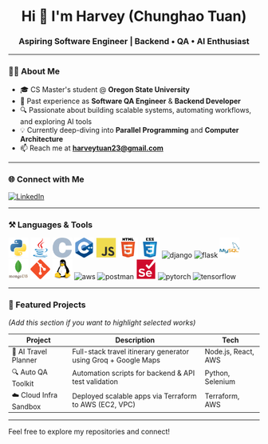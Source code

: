 <h1 align="center">Hi 👋 I'm Harvey (Chunghao Tuan)</h1>
<h3 align="center">Aspiring Software Engineer | Backend • QA • AI Enthusiast</h3>

---

### 👨‍💻 About Me

- 🎓 CS Master's student @ **Oregon State University**
- 🧪 Past experience as **Software QA Engineer** & **Backend Developer**
- 🔍 Passionate about building scalable systems, automating workflows, and exploring AI tools
- 💡 Currently deep-diving into **Parallel Programming** and **Computer Architecture**
- 📫 Reach me at **harveytuan23@gmail.com**

---

### 🌐 Connect with Me

[![LinkedIn](https://img.shields.io/badge/LinkedIn-Harvey%20Tuan-blue?logo=linkedin&style=flat-square)](https://linkedin.com/in/harvey-tuan/)

---

### ⚒️ Languages & Tools

<p align="left">
  <img src="https://raw.githubusercontent.com/devicons/devicon/master/icons/python/python-original.svg" alt="python" width="40" />
  <img src="https://raw.githubusercontent.com/devicons/devicon/master/icons/java/java-original.svg" alt="java" width="40" />
  <img src="https://raw.githubusercontent.com/devicons/devicon/master/icons/c/c-original.svg" alt="c" width="40" />
  <img src="https://raw.githubusercontent.com/devicons/devicon/master/icons/cplusplus/cplusplus-original.svg" alt="cpp" width="40" />
  <img src="https://raw.githubusercontent.com/devicons/devicon/master/icons/javascript/javascript-original.svg" alt="js" width="40" />
  <img src="https://raw.githubusercontent.com/devicons/devicon/master/icons/html5/html5-original-wordmark.svg" alt="html" width="40" />
  <img src="https://raw.githubusercontent.com/devicons/devicon/master/icons/css3/css3-original-wordmark.svg" alt="css" width="40" />
  <img src="https://cdn.worldvectorlogo.com/logos/django.svg" alt="django" width="40" />
  <img src="https://www.vectorlogo.zone/logos/pocoo_flask/pocoo_flask-icon.svg" alt="flask" width="40" />
  <img src="https://raw.githubusercontent.com/devicons/devicon/master/icons/mysql/mysql-original-wordmark.svg" alt="mysql" width="40" />
  <img src="https://raw.githubusercontent.com/devicons/devicon/master/icons/mongodb/mongodb-original-wordmark.svg" alt="mongodb" width="40" />
  <img src="https://raw.githubusercontent.com/devicons/devicon/master/icons/git/git-original.svg" alt="git" width="40" />
  <img src="https://raw.githubusercontent.com/devicons/devicon/master/icons/linux/linux-original.svg" alt="linux" width="40" />
  <img src="https://raw.githubusercontent.com/devicons/devicon/master/icons/aws/aws-original-wordmark.svg" alt="aws" width="40" />
  <img src="https://www.vectorlogo.zone/logos/getpostman/getpostman-icon.svg" alt="postman" width="40" />
  <img src="https://raw.githubusercontent.com/devicons/devicon/master/icons/selenium/selenium-original.svg" alt="selenium" width="40" />
  <img src="https://www.vectorlogo.zone/logos/pytorch/pytorch-icon.svg" alt="pytorch" width="40" />
  <img src="https://www.vectorlogo.zone/logos/tensorflow/tensorflow-icon.svg" alt="tensorflow" width="40" />
</p>

---

### 🚀 Featured Projects
*(Add this section if you want to highlight selected works)*

| Project | Description | Tech |
|--------|-------------|------|
| 🧠 AI Travel Planner | Full-stack travel itinerary generator using Groq + Google Maps | Node.js, React, AWS |
| 🔍 Auto QA Toolkit | Automation scripts for backend & API test validation | Python, Selenium |
| ☁️ Cloud Infra Sandbox | Deployed scalable apps via Terraform to AWS (EC2, VPC) | Terraform, AWS |

---

Feel free to explore my repositories and connect!
